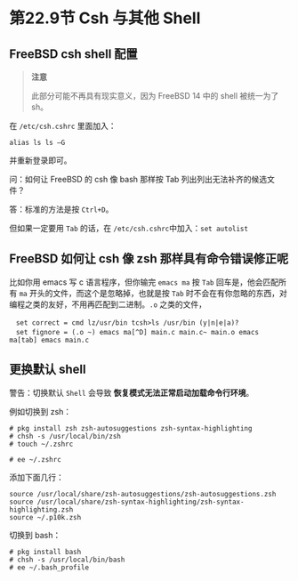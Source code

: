 # 第22.9节 Csh 与其他 Shell

## FreeBSD csh shell 配置

> **注意**
>
> 此部分可能不再具有现实意义，因为 FreeBSD 14 中的 shell 被统一为了 sh。

在 `/etc/csh.cshrc` 里面加入：

`alias ls ls –G`

并重新登录即可。

问：如何让 FreeBSD 的 csh 像 bash 那样按 Tab 列出列出无法补齐的候选文件？

答：标准的方法是按 `Ctrl+D`。

但如果一定要用 `Tab` 的话，在 `/etc/csh.cshrc`中加入：`set autolist`

## FreeBSD 如何让 csh 像 zsh 那样具有命令错误修正呢

比如你用 emacs 写 c 语言程序，但你输完 `emacs ma` 按 `Tab` 回车是，他会匹配所有 `ma` 开头的文件，而这个是忽略掉，也就是按 `Tab` 时不会在有你忽略的东西，对编程之类的友好，不用再匹配到二进制。`.o` 之类的文件，

```
　set correct = cmd lz/usr/bin tcsh>ls /usr/bin (y|n|e|a)?
　set fignore = (.o ~) emacs ma[^D] main.c main.c~ main.o emacs ma[tab] emacs main.c
```

## 更换默认 shell

警告：切换默认 `Shell` 会导致 **恢复模式无法正常启动加载命令行环境**。

例如切换到 zsh：

```
# pkg install zsh zsh-autosuggestions zsh-syntax-highlighting
# chsh -s /usr/local/bin/zsh
# touch ~/.zshrc
```

```
# ee ~/.zshrc 
```

添加下面几行：

```
source /usr/local/share/zsh-autosuggestions/zsh-autosuggestions.zsh
source /usr/local/share/zsh-syntax-highlighting/zsh-syntax-highlighting.zsh
source ~/.p10k.zsh
```

切换到 bash：

```
# pkg install bash
# chsh -s /usr/local/bin/bash
# ee ~/.bash_profile
```

